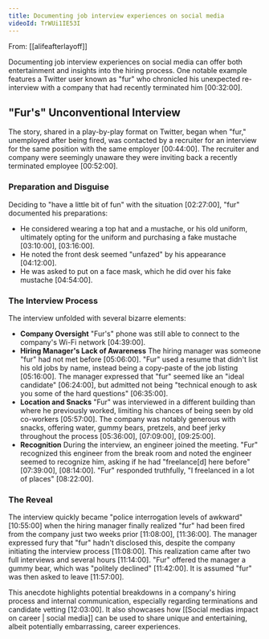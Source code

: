```yaml
---
title: Documenting job interview experiences on social media
videoId: TrWUi1IE53I
---
```


From: [[alifeafterlayoff]] <br/> 

Documenting job interview experiences on social media can offer both entertainment and insights into the hiring process. One notable example features a Twitter user known as "fur" who chronicled his unexpected re-interview with a company that had recently terminated him <a class="yt-timestamp" data-t="00:32:00">[00:32:00]</a>.

## "Fur's" Unconventional Interview
The story, shared in a play-by-play format on Twitter, began when "fur," unemployed after being fired, was contacted by a recruiter for an interview for the same position with the same employer <a class="yt-timestamp" data-t="00:44:00">[00:44:00]</a>. The recruiter and company were seemingly unaware they were inviting back a recently terminated employee <a class="yt-timestamp" data-t="00:52:00">[00:52:00]</a>.

### Preparation and Disguise
Deciding to "have a little bit of fun" with the situation <a class="yt-timestamp" data-t="02:27:00">[02:27:00]</a>, "fur" documented his preparations:
*   He considered wearing a top hat and a mustache, or his old uniform, ultimately opting for the uniform and purchasing a fake mustache <a class="yt-timestamp" data-t="03:10:00">[03:10:00]</a>, <a class="yt-timestamp" data-t="03:16:00">[03:16:00]</a>.
*   He noted the front desk seemed "unfazed" by his appearance <a class="yt-timestamp" data-t="04:12:00">[04:12:00]</a>.
*   He was asked to put on a face mask, which he did over his fake mustache <a class="yt-timestamp" data-t="04:54:00">[04:54:00]</a>.

### The Interview Process
The interview unfolded with several bizarre elements:
*   **Company Oversight** "Fur's" phone was still able to connect to the company's Wi-Fi network <a class="yt-timestamp" data-t="04:39:00">[04:39:00]</a>.
*   **Hiring Manager's Lack of Awareness** The hiring manager was someone "fur" had not met before <a class="yt-timestamp" data-t="05:06:00">[05:06:00]</a>. "Fur" used a resume that didn't list his old jobs by name, instead being a copy-paste of the job listing <a class="yt-timestamp" data-t="05:16:00">[05:16:00]</a>. The manager expressed that "fur" seemed like an "ideal candidate" <a class="yt-timestamp" data-t="06:24:00">[06:24:00]</a>, but admitted not being "technical enough to ask you some of the hard questions" <a class="yt-timestamp" data-t="06:35:00">[06:35:00]</a>.
*   **Location and Snacks** "Fur" was interviewed in a different building than where he previously worked, limiting his chances of being seen by old co-workers <a class="yt-timestamp" data-t="05:57:00">[05:57:00]</a>. The company was notably generous with snacks, offering water, gummy bears, pretzels, and beef jerky throughout the process <a class="yt-timestamp" data-t="05:36:00">[05:36:00]</a>, <a class="yt-timestamp" data-t="07:09:00">[07:09:00]</a>, <a class="yt-timestamp" data-t="09:25:00">[09:25:00]</a>.
*   **Recognition** During the interview, an engineer joined the meeting. "Fur" recognized this engineer from the break room and noted the engineer seemed to recognize him, asking if he had "freelance[d] here before" <a class="yt-timestamp" data-t="07:39:00">[07:39:00]</a>, <a class="yt-timestamp" data-t="08:14:00">[08:14:00]</a>. "Fur" responded truthfully, "I freelanced in a lot of places" <a class="yt-timestamp" data-t="08:22:00">[08:22:00]</a>.

### The Reveal
The interview quickly became "police interrogation levels of awkward" <a class="yt-timestamp" data-t="10:55:00">[10:55:00]</a> when the hiring manager finally realized "fur" had been fired from the company just two weeks prior <a class="yt-timestamp" data-t="11:08:00">[11:08:00]</a>, <a class="yt-timestamp" data-t="11:36:00">[11:36:00]</a>. The manager expressed fury that "fur" hadn't disclosed this, despite the company initiating the interview process <a class="yt-timestamp" data-t="11:08:00">[11:08:00]</a>. This realization came after two full interviews and several hours <a class="yt-timestamp" data-t="11:14:00">[11:14:00]</a>. "Fur" offered the manager a gummy bear, which was "politely declined" <a class="yt-timestamp" data-t="11:42:00">[11:42:00]</a>. It is assumed "fur" was then asked to leave <a class="yt-timestamp" data-t="11:57:00">[11:57:00]</a>.

This anecdote highlights potential breakdowns in a company's hiring process and internal communication, especially regarding terminations and candidate vetting <a class="yt-timestamp" data-t="12:03:00">[12:03:00]</a>. It also showcases how [[Social medias impact on career | social media]] can be used to share unique and entertaining, albeit potentially embarrassing, career experiences.